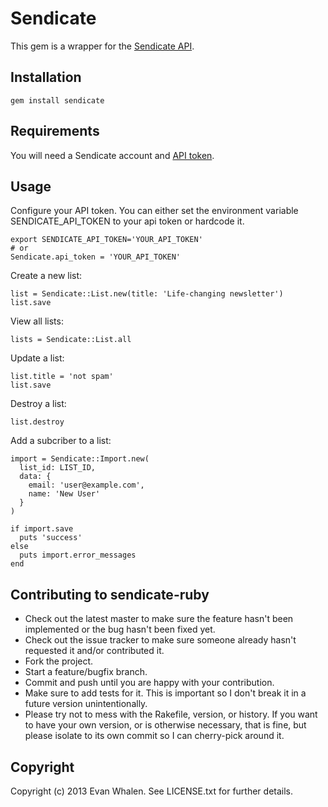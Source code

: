 # Sendicate

This gem is a wrapper for the [Sendicate API](https://github.com/Sendicate/sendicate-docs/tree/master/api).


## Installation

    gem install sendicate


## Requirements

You will need a Sendicate account and [API token](https://www.sendicate.net/account/edit).


## Usage

Configure your API token. You can either set the environment variable SENDICATE_API_TOKEN to your api token or hardcode it.

    export SENDICATE_API_TOKEN='YOUR_API_TOKEN'
    # or
    Sendicate.api_token = 'YOUR_API_TOKEN'

Create a new list:

    list = Sendicate::List.new(title: 'Life-changing newsletter')
    list.save
    
View all lists:
    
    lists = Sendicate::List.all

Update a list:

    list.title = 'not spam'
    list.save

Destroy a list:

    list.destroy

Add a subcriber to a list:

    import = Sendicate::Import.new(
      list_id: LIST_ID, 
      data: {
        email: 'user@example.com', 
        name: 'New User'
      }
    )
    
    if import.save
      puts 'success'
    else
      puts import.error_messages
    end


## Contributing to sendicate-ruby
 
* Check out the latest master to make sure the feature hasn't been implemented or the bug hasn't been fixed yet.
* Check out the issue tracker to make sure someone already hasn't requested it and/or contributed it.
* Fork the project.
* Start a feature/bugfix branch.
* Commit and push until you are happy with your contribution.
* Make sure to add tests for it. This is important so I don't break it in a future version unintentionally.
* Please try not to mess with the Rakefile, version, or history. If you want to have your own version, or is otherwise necessary, that is fine, but please isolate to its own commit so I can cherry-pick around it.


## Copyright

Copyright (c) 2013 Evan Whalen. See LICENSE.txt for
further details.

